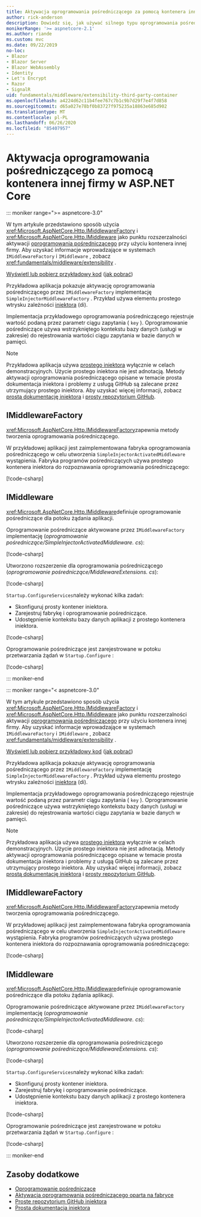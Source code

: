 ```yaml
---
title: Aktywacja oprogramowania pośredniczącego za pomocą kontenera innej firmy w ASP.NET Core
author: rick-anderson
description: Dowiedz się, jak używać silnego typu oprogramowania pośredniczącego z aktywacją opartą na fabryce i kontenerem innej firmy w ASP.NET Core.
monikerRange: '>= aspnetcore-2.1'
ms.author: riande
ms.custom: mvc
ms.date: 09/22/2019
no-loc:
- Blazor
- Blazor Server
- Blazor WebAssembly
- Identity
- Let's Encrypt
- Razor
- SignalR
uid: fundamentals/middleware/extensibility-third-party-container
ms.openlocfilehash: a4224d62c11b4fee767c7b1c9b7d29f7e4f7d858
ms.sourcegitcommit: d65a027e78bf0b83727f975235a18863e685d902
ms.translationtype: MT
ms.contentlocale: pl-PL
ms.lasthandoff: 06/26/2020
ms.locfileid: "85407957"
---
```

# <a name="middleware-activation-with-a-third-party-container-in-aspnet-core"></a>Aktywacja oprogramowania pośredniczącego za pomocą kontenera innej firmy w ASP.NET Core

::: moniker range=">= aspnetcore-3.0"

W tym artykule przedstawiono sposób użycia <xref:Microsoft.AspNetCore.Http.IMiddlewareFactory> i <xref:Microsoft.AspNetCore.Http.IMiddleware> jako punktu rozszerzalności aktywacji [oprogramowania pośredniczącego](xref:fundamentals/middleware/index) przy użyciu kontenera innej firmy. Aby uzyskać informacje wprowadzające w systemach `IMiddlewareFactory` i `IMiddleware` , zobacz <xref:fundamentals/middleware/extensibility> .

[Wyświetl lub pobierz przykładowy kod](https://github.com/dotnet/AspNetCore.Docs/tree/master/aspnetcore/fundamentals/middleware/extensibility-third-party-container/samples/) ([jak pobrać](xref:index#how-to-download-a-sample))

Przykładowa aplikacja pokazuje aktywację oprogramowania pośredniczącego przez `IMiddlewareFactory` implementację `SimpleInjectorMiddlewareFactory` . Przykład używa elementu prostego wtrysku zależności [iniektora](https://simpleinjector.org) (di).

Implementacja przykładowego oprogramowania pośredniczącego rejestruje wartość podaną przez parametr ciągu zapytania ( `key` ). Oprogramowanie pośredniczące używa wstrzykniętego kontekstu bazy danych (usługi w zakresie) do rejestrowania wartości ciągu zapytania w bazie danych w pamięci.

> [!NOTE]
> Przykładowa aplikacja używa [prostego iniektora](https://github.com/simpleinjector/SimpleInjector) wyłącznie w celach demonstracyjnych. Użycie prostego iniektora nie jest adnotacją. Metody aktywacji oprogramowania pośredniczącego opisane w temacie prosta dokumentacja iniektora i problemy z usługą GitHub są zalecane przez utrzymujący prostego iniektora. Aby uzyskać więcej informacji, zobacz [prostą dokumentację iniektora](https://simpleinjector.readthedocs.io/en/latest/index.html) i [prosty repozytorium GitHub](https://github.com/simpleinjector/SimpleInjector).

## <a name="imiddlewarefactory"></a>IMiddlewareFactory

<xref:Microsoft.AspNetCore.Http.IMiddlewareFactory>zapewnia metody tworzenia oprogramowania pośredniczącego.

W przykładowej aplikacji jest zaimplementowana fabryka oprogramowania pośredniczącego w celu utworzenia `SimpleInjectorActivatedMiddleware` wystąpienia. Fabryka programów pośredniczących używa prostego kontenera iniektora do rozpoznawania oprogramowania pośredniczącego:

[!code-csharp[](extensibility-third-party-container/samples/3.x/SampleApp/Middleware/SimpleInjectorMiddlewareFactory.cs?name=snippet1&highlight=5-8,12)]

## <a name="imiddleware"></a>IMiddleware

<xref:Microsoft.AspNetCore.Http.IMiddleware>definiuje oprogramowanie pośredniczące dla potoku żądania aplikacji.

Oprogramowanie pośredniczące aktywowane przez `IMiddlewareFactory` implementację (*oprogramowanie pośredniczące/SimpleInjectorActivatedMiddleware. cs*):

[!code-csharp[](extensibility-third-party-container/samples/3.x/SampleApp/Middleware/SimpleInjectorActivatedMiddleware.cs?name=snippet1)]

Utworzono rozszerzenie dla oprogramowania pośredniczącego (*oprogramowanie pośredniczące/MiddlewareExtensions. cs*):

[!code-csharp[](extensibility-third-party-container/samples/3.x/SampleApp/Middleware/MiddlewareExtensions.cs?name=snippet1)]

`Startup.ConfigureServices`należy wykonać kilka zadań:

* Skonfiguruj prosty kontener iniektora.
* Zarejestruj fabrykę i oprogramowanie pośredniczące.
* Udostępnienie kontekstu bazy danych aplikacji z prostego kontenera iniektora.

[!code-csharp[](extensibility-third-party-container/samples/3.x/SampleApp/Startup.cs?name=snippet1)]

Oprogramowanie pośredniczące jest zarejestrowane w potoku przetwarzania żądań w `Startup.Configure` :

[!code-csharp[](extensibility-third-party-container/samples/3.x/SampleApp/Startup.cs?name=snippet2&highlight=12)]

::: moniker-end

::: moniker range="< aspnetcore-3.0"

W tym artykule przedstawiono sposób użycia <xref:Microsoft.AspNetCore.Http.IMiddlewareFactory> i <xref:Microsoft.AspNetCore.Http.IMiddleware> jako punktu rozszerzalności aktywacji [oprogramowania pośredniczącego](xref:fundamentals/middleware/index) przy użyciu kontenera innej firmy. Aby uzyskać informacje wprowadzające w systemach `IMiddlewareFactory` i `IMiddleware` , zobacz <xref:fundamentals/middleware/extensibility> .

[Wyświetl lub pobierz przykładowy kod](https://github.com/dotnet/AspNetCore.Docs/tree/master/aspnetcore/fundamentals/middleware/extensibility-third-party-container/samples/) ([jak pobrać](xref:index#how-to-download-a-sample))

Przykładowa aplikacja pokazuje aktywację oprogramowania pośredniczącego przez `IMiddlewareFactory` implementację `SimpleInjectorMiddlewareFactory` . Przykład używa elementu prostego wtrysku zależności [iniektora](https://simpleinjector.org) (di).

Implementacja przykładowego oprogramowania pośredniczącego rejestruje wartość podaną przez parametr ciągu zapytania ( `key` ). Oprogramowanie pośredniczące używa wstrzykniętego kontekstu bazy danych (usługi w zakresie) do rejestrowania wartości ciągu zapytania w bazie danych w pamięci.

> [!NOTE]
> Przykładowa aplikacja używa [prostego iniektora](https://github.com/simpleinjector/SimpleInjector) wyłącznie w celach demonstracyjnych. Użycie prostego iniektora nie jest adnotacją. Metody aktywacji oprogramowania pośredniczącego opisane w temacie prosta dokumentacja iniektora i problemy z usługą GitHub są zalecane przez utrzymujący prostego iniektora. Aby uzyskać więcej informacji, zobacz [prostą dokumentację iniektora](https://simpleinjector.readthedocs.io/en/latest/index.html) i [prosty repozytorium GitHub](https://github.com/simpleinjector/SimpleInjector).

## <a name="imiddlewarefactory"></a>IMiddlewareFactory

<xref:Microsoft.AspNetCore.Http.IMiddlewareFactory>zapewnia metody tworzenia oprogramowania pośredniczącego.

W przykładowej aplikacji jest zaimplementowana fabryka oprogramowania pośredniczącego w celu utworzenia `SimpleInjectorActivatedMiddleware` wystąpienia. Fabryka programów pośredniczących używa prostego kontenera iniektora do rozpoznawania oprogramowania pośredniczącego:

[!code-csharp[](extensibility-third-party-container/samples/2.x/SampleApp/Middleware/SimpleInjectorMiddlewareFactory.cs?name=snippet1&highlight=5-8,12)]

## <a name="imiddleware"></a>IMiddleware

<xref:Microsoft.AspNetCore.Http.IMiddleware>definiuje oprogramowanie pośredniczące dla potoku żądania aplikacji.

Oprogramowanie pośredniczące aktywowane przez `IMiddlewareFactory` implementację (*oprogramowanie pośredniczące/SimpleInjectorActivatedMiddleware. cs*):

[!code-csharp[](extensibility-third-party-container/samples/2.x/SampleApp/Middleware/SimpleInjectorActivatedMiddleware.cs?name=snippet1)]

Utworzono rozszerzenie dla oprogramowania pośredniczącego (*oprogramowanie pośredniczące/MiddlewareExtensions. cs*):

[!code-csharp[](extensibility-third-party-container/samples/2.x/SampleApp/Middleware/MiddlewareExtensions.cs?name=snippet1)]

`Startup.ConfigureServices`należy wykonać kilka zadań:

* Skonfiguruj prosty kontener iniektora.
* Zarejestruj fabrykę i oprogramowanie pośredniczące.
* Udostępnienie kontekstu bazy danych aplikacji z prostego kontenera iniektora.

[!code-csharp[](extensibility-third-party-container/samples/2.x/SampleApp/Startup.cs?name=snippet1)]

Oprogramowanie pośredniczące jest zarejestrowane w potoku przetwarzania żądań w `Startup.Configure` :

[!code-csharp[](extensibility-third-party-container/samples/2.x/SampleApp/Startup.cs?name=snippet2&highlight=12)]

::: moniker-end

## <a name="additional-resources"></a>Zasoby dodatkowe

* [Oprogramowanie pośredniczące](xref:fundamentals/middleware/index)
* [Aktywacja oprogramowania pośredniczącego oparta na fabryce](xref:fundamentals/middleware/extensibility)
* [Proste repozytorium GitHub iniektora](https://github.com/simpleinjector/SimpleInjector)
* [Prosta dokumentacja iniektora](https://simpleinjector.readthedocs.io/en/latest/index.html)
